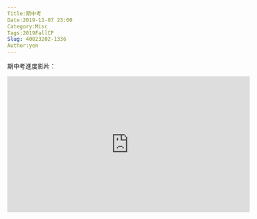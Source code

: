 ```yaml
---
Title:期中考
Date:2019-11-07 23:00
Category:Misc
Tags:2019FallCP
Slug: 40823202-1336
Author:yen
---
```


期中考進度影片：

<iframe width="560" height="315" src="https://www.youtube.com/embed/7WisvWR5RxQ" frameborder="0" allow="accelerometer; autoplay; encrypted-media; gyroscope; picture-in-picture" allowfullscreen></iframe>
